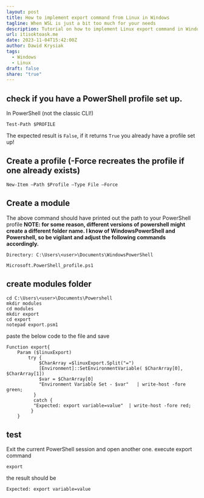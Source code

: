 ```yaml
---
layout: post
title: How to implement export command from Linux in Windows
tagline: When WSL is just a bit too much for your needs
description: Tutorial on how to implement Linux export command in Windows PowerShell
url: itisoktoask.me
date: 2023-11-04T15:42:00Z
author: Dawid Krysiak
tags:
  - Windows
  - Linux
draft: false
share: "true"
---
```


## check if you have a PowerShell profile set up.

In PowerShell (not the classic CLI!)
```
Test-Path $PROFILE
```
The expected result is `False`, if it returns `True` you already have a profile set up!
## Create a profile (-Force recreates the profile if one already exists)
```
New-Item –Path $Profile –Type File –Force
```
## Create a module
The above command should have printed out the path to your PowerShell profile
**NOTE: for some reason, different versions of powershell might create a different folder name. I know of WindowsPowerShell and Powershell, so be vigilant and adjust the following commands accordingly.**
```
Directory: C:\Users\<user>\Documents\WindowsPowerShell

Microsoft.PowerShell_profile.ps1
```
##  create modules folder
```
cd C:\Users\<user>\Documents\Powershell
mkdir modules
cd modules
mkdir export
cd export
notepad export.psm1
```

paste the below code to the file and save

```
Function export{
    Param ($linuxExport)
        try {
            $CharArray =$linuxExport.Split("=")
            [Environment]::SetEnvironmentVariable( $CharArray[0], $CharArray[1])
            $var = $CharArray[0]
            "Environment Variable Set - $var"   | write-host -fore green; 
          }
          catch {
          "Expected: export variable=value"  | write-host -fore red; 
         }
    }
```
## test
Exit the current PowerShell session and open another one.
execute export command

```
export
```
the result should be

```
Expected: export variable=value
```